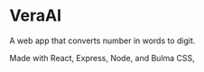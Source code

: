 # VeraAI

A web app that converts number in words to digit. 

Made with React, Express, Node, and Bulma CSS,